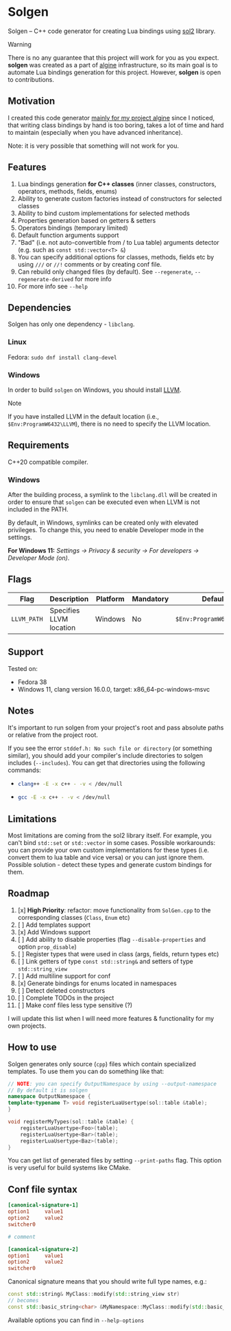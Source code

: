 # Solgen

Solgen – C++ code generator for creating Lua bindings using [sol2](https://github.com/ThePhD/sol2) library.

> [!WARNING]  
> There is no any guarantee that this project will work for you as you expect.
> **solgen** was created as a part of [algine](https://github.com/congard/algine)
> infrastructure, so its main goal is to automate Lua bindings generation for this
> project. However, **solgen** is open to contributions.

## Motivation

I created this code generator <u>mainly for my project [algine](https://github.com/congard/algine)</u> since I noticed,
that writing class bindings by hand is too boring, takes a lot of time and hard to maintain
(especially when you have advanced inheritance).

Note: it is very possible that something will not work for you.

## Features

1. Lua bindings generation **for C++ classes** (inner classes, constructors, operators, methods, fields, enums)
2. Ability to generate custom factories instead of constructors for selected classes
3. Ability to bind custom implementations for selected methods
4. Properties generation based on getters & setters
5. Operators bindings (temporary limited)
6. Default function arguments support
7. "Bad" (i.e. not auto-convertible from / to Lua table) arguments detector (e.g. such as `const std::vector<T> &`)
8. You can specify additional options for classes, methods, fields etc by using `///` or `//!` comments or by creating conf file.
9. Can rebuild only changed files (by default). See `--regenerate`, `--regenerate-derived` for more info
10. For more info see `--help`

## Dependencies

Solgen has only one dependency - `libclang`.

### Linux

Fedora: `sudo dnf install clang-devel`

### Windows

In order to build `solgen` on Windows, you should install [LLVM](https://releases.llvm.org/download.html).

> [!NOTE]
> If you have installed LLVM in the default location (i.e., `$Env:ProgramW6432\LLVM`),
> there is no need to specify the LLVM location.

## Requirements

C++20 compatible compiler.

### Windows

After the building process, a symlink to the `libclang.dll` will be created in order
to ensure that `solgen` can be executed even when LLVM is not included in the PATH.

By default, in Windows, symlinks can be created only with elevated privileges. To change
this, you need to enable Developer mode in the settings.

**For Windows 11:** _Settings -> Privacy & security -> For developers -> Developer Mode (on)_.

## Flags

| Flag        | Description             | Platform | Mandatory | Default                  |
|-------------|-------------------------|----------|-----------|--------------------------|
| `LLVM_PATH` | Specifies LLVM location | Windows  | No        | `$Env:ProgramW6432\LLVM` |

## Support

Tested on:

- Fedora 38
- Windows 11, clang version 16.0.0, target: x86_64-pc-windows-msvc

## Notes

It's important to run solgen from your project's root and pass absolute paths or relative from the project root.

If you see the error `stddef.h: No such file or directory` (or something similar),
you should add your compiler's include directories to solgen includes (`--includes`).
You can get that directories using the following commands:

- ```bash
  clang++ -E -x c++ - -v < /dev/null
  ```

- ```bash
  gcc -E -x c++ - -v < /dev/null
  ```

## Limitations

Most limitations are coming from the sol2 library itself.
For example, you can't bind `std::set` or `std::vector` in some cases.
Possible workarounds: you can provide your own custom implementations for these types
(i.e. convert them to lua table and vice versa) or you can just ignore them. Possible
solution - detect these types and generate custom bindings for them.

## Roadmap

1. [x] **High Priority**: refactor: move functionality from `SolGen.cpp` to the corresponding 
       classes (`Class`, `Enum` etc)
2. [ ] Add templates support
3. [x] Add Windows support
4. [ ] Add ability to disable properties (flag `--disable-properties` and option `prop_disable`)
5. [ ] Register types that were used in class (args, fields, return types etc)
6. [ ] Link getters of type `const std::string&` and setters of type `std::string_view`
7. [ ] Add multiline support for conf
8. [x] Generate bindings for enums located in namespaces
9. [ ] Detect deleted constructors
10. [ ] Complete TODOs in the project
11. [ ] Make conf files less type sensitive (?)

I will update this list when I will need more features & functionality for my own projects.

## How to use

Solgen generates only source (`cpp`) files which contain specialized templates.
To use them you can do something like that:

```cpp
// NOTE: you can specify OutputNamespace by using --output-namespace
// By default it is solgen
namespace OutputNamespace {
template<typename T> void registerLuaUsertype(sol::table &table);
}

void registerMyTypes(sol::table &table) {
    registerLuaUsertype<Foo>(table);
    registerLuaUsertype<Bar>(table);
    registerLuaUsertype<Baz>(table);
}
```

You can get list of generated files by setting `--print-paths` flag.
This option is very useful for build systems like CMake.

## Conf file syntax

```conf
[canonical-signature-1]
option1     value1
option2     value2
switcher0

# comment

[canonical-signature-2]
option1     value1
option2     value2
switcher0
```

Canonical signature means that you should write full type names, e.g.:

```cpp
const std::string& MyClass::modify(std::string_view str)
// becomes
const std::basic_string<char> &MyNamespace::MyClass::modify(std::basic_string_view<char>)
```

Available options you can find in `--help-options`
